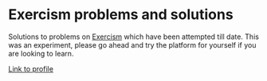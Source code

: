 # Exercism problems and solutions

Solutions to problems on [Exercism](https://exercism.io/) which have been 
attempted till date. This was an experiment, please go ahead and try the 
platform for yourself if you are looking to learn. 

[Link to profile](https://exercism.io/profiles/hrmnjt)
